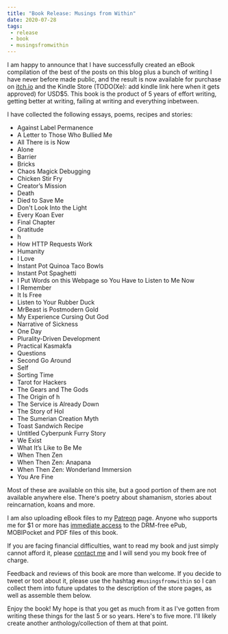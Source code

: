 ```yaml
---
title: "Book Release: Musings from Within"
date: 2020-07-28
tags:
 - release
 - book
 - musingsfromwithin
---
```


I am happy to announce that I have successfully created an eBook compilation of
the best of the posts on this blog plus a bunch of writing I have never before
made public, and the result is now available for purchase on
[itch.io](https://withinstudios.itch.io/musings-from-within) and the Kindle
Store (TODO(Xe): add kindle link here when it gets approved) for USD$5. This
book is the product of 5 years of effort writing, getting better at writing,
failing at writing and everything inbetween.

I have collected the following essays, poems, recipes and stories:

- Against Label Permanence
- A Letter to Those Who Bullied Me
- All There is is Now
- Alone
- Barrier
- Bricks
- Chaos Magick Debugging
- Chicken Stir Fry
- Creator’s Mission
- Death
- Died to Save Me
- Don't Look Into the Light
- Every Koan Ever
- Final Chapter
- Gratitude
- h
- How HTTP Requests Work
- Humanity
- I Love
- Instant Pot Quinoa Taco Bowls
- Instant Pot Spaghetti
- I Put Words on this Webpage so You Have to Listen to Me Now
- I Remember
- It Is Free
- Listen to Your Rubber Duck
- MrBeast is Postmodern Gold
- My Experience Cursing Out God
- Narrative of Sickness
- One Day
- Plurality-Driven Development
- Practical Kasmakfa
- Questions
- Second Go Around
- Self
- Sorting Time
- Tarot for Hackers
- The Gears and The Gods
- The Origin of h
- The Service is Already Down
- The Story of Hol
- The Sumerian Creation Myth
- Toast Sandwich Recipe
- Untitled Cyberpunk Furry Story
- We Exist
- What It’s Like to Be Me
- When Then Zen
- When Then Zen: Anapana
- When Then Zen: Wonderland Immersion
- You Are Fine

Most of these are available on this site, but a good portion of them are not
available anywhere else. There's poetry about shamanism, stories about
reincarnation, koans and more.

I am also uploading eBook files to my
[Patreon](https://www.patreon.com/cadey) page.
Anyone who supports me for $1 or more has [immediate
access](https://www.patreon.com/posts/39825969)
to the DRM-free ePub, MOBIPocket and PDF files of this book.

If you are facing financial difficulties, want to read my book and just simply
cannot afford it, please [contact me](/contact) and I will send you my book free
of charge.

Feedback and reviews of this book are more than welcome. If you decide to tweet
or toot about it, please use the hashtag `#musingsfromwithin` so I can collect
them into future updates to the description of the store pages, as well as
assemble them below.

Enjoy the book! My hope is that you get as much from it as I've gotten from
writing these things for the last 5 or so years. Here's to five more. I'll
likely create another anthology/collection of them at that point.
